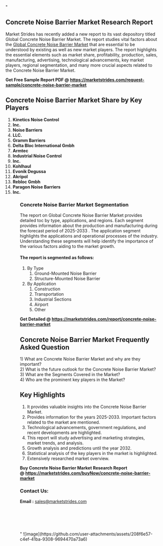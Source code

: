 "<h2>Concrete Noise Barrier Market Research Report</h2>
<p>Market Strides has recently added a new report to its vast depository titled Global Concrete Noise Barrier Market. The report studies vital factors about the&nbsp;<a href=https://marketstrides.com/report/concrete-noise-barrier-market>Global Concrete Noise Barrier Market</a>&nbsp;that are essential to be understood by existing as well as new market players. The report highlights the essential elements such as market share, profitability, production, sales, manufacturing, advertising, technological advancements, key market players, regional segmentation, and many more crucial aspects related to the Concrete Noise Barrier Market.</p>
<p><strong>Get Free Sample Report PDF @&nbsp;<a href=https://marketstrides.com/request-sample/concrete-noise-barrier-market>https://marketstrides.com/request-sample/concrete-noise-barrier-market</a></strong></p>
<h2><strong>Concrete Noise Barrier Market Share by Key Players</strong></h2>
<p><strong><ol><li>
Kinetics Noise Control</li><li>Inc.</li><li>Noise Barriers</li><li>LLC.</li><li>Gramm Barriers</li><li>Delta Bloc International Gmbh</li><li>Armtec</li><li>Industrial Noise Control</li><li>Inc.</li><li>Kohlhaul</li><li>Evonik Degussa</li><li>Akripol</li><li>Rebloc Gmbh</li><li>Paragon Noise Barriers</li><li>Inc.


</li><ol></strong></p>
<h3><strong>Concrete Noise Barrier Market Segmentation</strong></h3>
<p>The report on Global Concrete Noise Barrier Market provides detailed toc by type, applications, and regions. Each segment provides information about the production and manufacturing during the forecast period of 2025-2033
. The application segment highlights the applications and operational processes of the industry. Understanding these segments will help identify the importance of the various factors aiding to the market growth.</p>
<h4>The report is segmented as follows:</h4>
<p><ol><li>By Type<ol><li>Ground-Mounted Noise Barrier</li><li>Structure-Mounted Noise Barrier</li></ol></li><li>By Application<ol><li>Construction</li><li>Transportation</li><li>Industrial Sections</li><li>Airport</li><li>Other</li></ol></li></ol></p>
<p><strong>Get Detailed @&nbsp;<a href=https://marketstrides.com/report/concrete-noise-barrier-market>https://marketstrides.com/report/concrete-noise-barrier-market</a></strong></p>
<h2 class=""clr-white mb-3""><strong>Concrete Noise Barrier Market Frequently Asked Question</strong></h2>
<div class=""card-header"">1) What are&nbsp;Concrete Noise Barrier Market and why are they important?
<div class=""card"">
<div class=""card-header"">2) What is the future outlook for the Concrete Noise Barrier Market?</div>
</div>
</div>
<div class=""card-header"">3) What are the Segments Covered in the Market?</div>
<div class=""card-header"">4) Who are the prominent key players in the Market?</div>
<h2><strong>Key Highlights</strong></h2>
<div class=""card-header"">
<ol>
<li>It provides valuable insights into the Concrete Noise Barrier Market.</li>
<li>Provides information for the years 2025-2033. Important factors related to the market are mentioned.</li>
<li>Technological advancements, government regulations, and recent developments are highlighted.</li>
<li>This report will study advertising and marketing strategies, market trends, and analysis.</li>
<li>Growth analysis and predictions until the year 2032.</li>
<li>Statistical analysis of the key players in the market is highlighted.</li>
<li>Extensively researched market overview.</li>
</ol>
<p><strong>Buy Concrete Noise Barrier Market Research Report @&nbsp;<a href=https://marketstrides.com/buyNow/concrete-noise-barrier-market>https://marketstrides.com/buyNow/concrete-noise-barrier-market</a></strong></p>
<h3>Contact Us:</h3>
<p><strong>Email :</strong> <a href=mailto:sales@marketstrides.com>sales@marketstrides.com</a></p>
</div>
<p>&nbsp;</p>
<h3>&nbsp;</h3>"
![image](https://github.com/user-attachments/assets/208f6e57-c4ef-41ba-9308-9694470a73a6)
